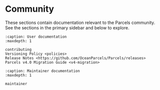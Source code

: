 # Community

These sections contain documentation relevant to the Parcels community.
See the sections in the primary sidebar and below to explore.

```{toctree}
:caption: User documentation
:maxdepth: 1

contributing
Versioning Policy <policies>
Release Notes <https://github.com/OceanParcels/Parcels/releases>
Parcels v4.0 Migration Guide <v4-migration>
```

```{toctree}
:caption: Maintainer documentation
:maxdepth: 1

maintainer
```
